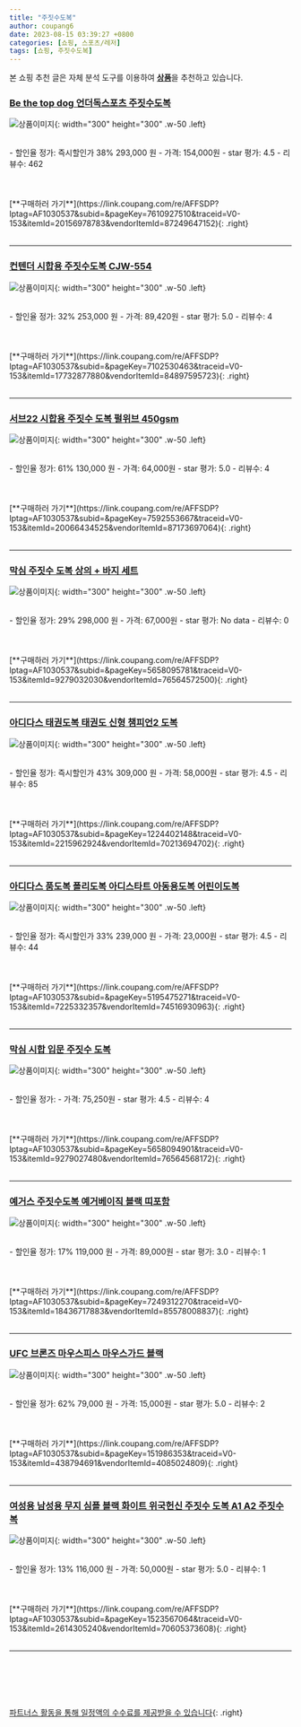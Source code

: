 ```yaml
---
title: "주짓수도복"
author: coupang6
date: 2023-08-15 03:39:27 +0800
categories: [쇼핑, 스포츠/레저]
tags: [쇼핑, 주짓수도복]
---
```


본 쇼핑 추천 글은 자체 분석 도구를 이용하여 [**상품**](https://link.coupang.com/a/bao1ui)을 추천하고 있습니다.

### [Be the top dog 언더독스포츠 주짓수도복](https://link.coupang.com/re/AFFSDP?lptag=AF1030537&subid=&pageKey=7610927510&traceid=V0-153&itemId=20156978783&vendorItemId=87249647152)

![상품이미지](https://thumbnail7.coupangcdn.com/thumbnails/remote/230x230ex/image/vendor_inventory/9b0f/4ef0f8e0866508eae4e464c13161688f802722541482767f8fe43a7cd893.png){: width="300" height="300" .w-50 .left}


<br>
- 할인율 정가: 즉시할인가 38%  293,000   원
- 가격: 154,000원
- star 평가: 4.5
- 리뷰수: 462
<br>
<br>
<br>
<br>
[**구매하러 가기**](https://link.coupang.com/re/AFFSDP?lptag=AF1030537&subid=&pageKey=7610927510&traceid=V0-153&itemId=20156978783&vendorItemId=87249647152){: .right}
<br>
<br>

---

### [컨텐더 시합용 주짓수도복 CJW-554](https://link.coupang.com/re/AFFSDP?lptag=AF1030537&subid=&pageKey=7102530463&traceid=V0-153&itemId=17732877880&vendorItemId=84897595723)

![상품이미지](https://thumbnail6.coupangcdn.com/thumbnails/remote/230x230ex/image/retail/images/2023/01/31/17/9/43f85c1f-62fe-4dd3-8f62-98391dd0a693.jpg){: width="300" height="300" .w-50 .left}


<br>
- 할인율 정가: 32%  253,000   원
- 가격: 89,420원
- star 평가: 5.0
- 리뷰수: 4
<br>
<br>
<br>
<br>
[**구매하러 가기**](https://link.coupang.com/re/AFFSDP?lptag=AF1030537&subid=&pageKey=7102530463&traceid=V0-153&itemId=17732877880&vendorItemId=84897595723){: .right}
<br>
<br>

---

### [서브22 시합용 주짓수 도복 펄위브 450gsm](https://link.coupang.com/re/AFFSDP?lptag=AF1030537&subid=&pageKey=7592553667&traceid=V0-153&itemId=20066434525&vendorItemId=87173697064)

![상품이미지](https://thumbnail7.coupangcdn.com/thumbnails/remote/230x230ex/image/vendor_inventory/b29a/c73a19d4294c95a83221fd953ef7ffb3fa4c4622f904ffb994a9ad0736d1.jpg){: width="300" height="300" .w-50 .left}


<br>
- 할인율 정가: 61%  130,000   원
- 가격: 64,000원
- star 평가: 5.0
- 리뷰수: 4
<br>
<br>
<br>
<br>
[**구매하러 가기**](https://link.coupang.com/re/AFFSDP?lptag=AF1030537&subid=&pageKey=7592553667&traceid=V0-153&itemId=20066434525&vendorItemId=87173697064){: .right}
<br>
<br>

---

### [막심 주짓수 도복 상의 + 바지 세트](https://link.coupang.com/re/AFFSDP?lptag=AF1030537&subid=&pageKey=5658095781&traceid=V0-153&itemId=9279032030&vendorItemId=76564572500)

![상품이미지](https://thumbnail7.coupangcdn.com/thumbnails/remote/230x230ex/image/rs_quotation_api/hzdstvob/7751183ef0064d54af7ccb328cc016bc.jpg){: width="300" height="300" .w-50 .left}


<br>
- 할인율 정가: 29%  298,000   원
- 가격: 67,000원
- star 평가: No data
- 리뷰수: 0
<br>
<br>
<br>
<br>
[**구매하러 가기**](https://link.coupang.com/re/AFFSDP?lptag=AF1030537&subid=&pageKey=5658095781&traceid=V0-153&itemId=9279032030&vendorItemId=76564572500){: .right}
<br>
<br>

---

### [아디다스 태권도복 태권도 신형 챔피언2 도복](https://link.coupang.com/re/AFFSDP?lptag=AF1030537&subid=&pageKey=1224402148&traceid=V0-153&itemId=2215962924&vendorItemId=70213694702)

![상품이미지](https://thumbnail9.coupangcdn.com/thumbnails/remote/230x230ex/image/vendor_inventory/9cfe/f4e67decfb96aa36b97610c31e2c593ad6f948281fbf414922aba1f1f6da.jpg){: width="300" height="300" .w-50 .left}


<br>
- 할인율 정가: 즉시할인가 43%  309,000   원
- 가격: 58,000원
- star 평가: 4.5
- 리뷰수: 85
<br>
<br>
<br>
<br>
[**구매하러 가기**](https://link.coupang.com/re/AFFSDP?lptag=AF1030537&subid=&pageKey=1224402148&traceid=V0-153&itemId=2215962924&vendorItemId=70213694702){: .right}
<br>
<br>

---

### [아디다스 품도복 폴리도복 아디스타트 아동용도복 어린이도복](https://link.coupang.com/re/AFFSDP?lptag=AF1030537&subid=&pageKey=5195475271&traceid=V0-153&itemId=7225332357&vendorItemId=74516930963)

![상품이미지](https://thumbnail7.coupangcdn.com/thumbnails/remote/230x230ex/image/vendor_inventory/e320/010805ac8b55aab7acc6dd3d0b280a0b9a501c1e14f24fdff7f339745cab.jpg){: width="300" height="300" .w-50 .left}


<br>
- 할인율 정가: 즉시할인가 33%  239,000   원
- 가격: 23,000원
- star 평가: 4.5
- 리뷰수: 44
<br>
<br>
<br>
<br>
[**구매하러 가기**](https://link.coupang.com/re/AFFSDP?lptag=AF1030537&subid=&pageKey=5195475271&traceid=V0-153&itemId=7225332357&vendorItemId=74516930963){: .right}
<br>
<br>

---

### [막심 시합 입문 주짓수 도복](https://link.coupang.com/re/AFFSDP?lptag=AF1030537&subid=&pageKey=5658094901&traceid=V0-153&itemId=9279027480&vendorItemId=76564568172)

![상품이미지](https://thumbnail8.coupangcdn.com/thumbnails/remote/230x230ex/image/retail/images/612902066578434-e9548603-92c3-4c9a-a02c-163e5aa40423.jpg){: width="300" height="300" .w-50 .left}


<br>
- 할인율 정가: 
- 가격: 75,250원
- star 평가: 4.5
- 리뷰수: 4
<br>
<br>
<br>
<br>
[**구매하러 가기**](https://link.coupang.com/re/AFFSDP?lptag=AF1030537&subid=&pageKey=5658094901&traceid=V0-153&itemId=9279027480&vendorItemId=76564568172){: .right}
<br>
<br>

---

### [예거스 주짓수도복 예거베이직 블랙 띠포함](https://link.coupang.com/re/AFFSDP?lptag=AF1030537&subid=&pageKey=7249312270&traceid=V0-153&itemId=18436717883&vendorItemId=85578008837)

![상품이미지](https://thumbnail8.coupangcdn.com/thumbnails/remote/230x230ex/image/vendor_inventory/b33d/98e57c2dc567f93ed2082bc22194651275ae47cced106a3a55e385f7b0a2.jpg){: width="300" height="300" .w-50 .left}


<br>
- 할인율 정가: 17%  119,000   원
- 가격: 89,000원
- star 평가: 3.0
- 리뷰수: 1
<br>
<br>
<br>
<br>
[**구매하러 가기**](https://link.coupang.com/re/AFFSDP?lptag=AF1030537&subid=&pageKey=7249312270&traceid=V0-153&itemId=18436717883&vendorItemId=85578008837){: .right}
<br>
<br>

---

### [UFC 브론즈 마우스피스 마우스가드 블랙](https://link.coupang.com/re/AFFSDP?lptag=AF1030537&subid=&pageKey=151986353&traceid=V0-153&itemId=438794691&vendorItemId=4085024809)

![상품이미지](https://thumbnail9.coupangcdn.com/thumbnails/remote/230x230ex/image/vendor_inventory/7fd0/c1704805b024b350e0b25cf6fdd06a0c90c9c92d183333cedb923e696663.jpg){: width="300" height="300" .w-50 .left}


<br>
- 할인율 정가: 62%  79,000   원
- 가격: 15,000원
- star 평가: 5.0
- 리뷰수: 2
<br>
<br>
<br>
<br>
[**구매하러 가기**](https://link.coupang.com/re/AFFSDP?lptag=AF1030537&subid=&pageKey=151986353&traceid=V0-153&itemId=438794691&vendorItemId=4085024809){: .right}
<br>
<br>

---

### [여성용 남성용 무지 심플 블랙 화이트 위국헌신 주짓수 도복 A1 A2 주짓수복](https://link.coupang.com/re/AFFSDP?lptag=AF1030537&subid=&pageKey=1523567064&traceid=V0-153&itemId=2614305240&vendorItemId=70605373608)

![상품이미지](https://thumbnail6.coupangcdn.com/thumbnails/remote/230x230ex/image/vendor_inventory/b2c2/aac706c4cbb60ee9de580d2c3b0e12c19eb190ba5d4650ed067849f67f95.png){: width="300" height="300" .w-50 .left}


<br>
- 할인율 정가: 13%  116,000   원
- 가격: 50,000원
- star 평가: 5.0
- 리뷰수: 1
<br>
<br>
<br>
<br>
[**구매하러 가기**](https://link.coupang.com/re/AFFSDP?lptag=AF1030537&subid=&pageKey=1523567064&traceid=V0-153&itemId=2614305240&vendorItemId=70605373608){: .right}
<br>
<br>

---
<br><br><br><br><br> [파트너스 활동을 통해 일정액의 수수료를 제공받을 수 있습니다](https://link.coupang.com/a/bao1ui){: .right}